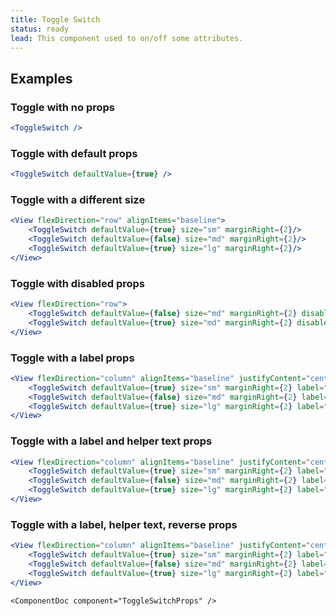 ```yaml
---
title: Toggle Switch
status: ready
lead: This component used to on/off some attributes.
---
```


## Examples

### Toggle with no props
```.jsx
<ToggleSwitch />
```

### Toggle with default props
```.jsx
<ToggleSwitch defaultValue={true} />
```

### Toggle with a different size
```.jsx
<View flexDirection="row" alignItems="baseline">
    <ToggleSwitch defaultValue={true} size="sm" marginRight={2}/>
    <ToggleSwitch defaultValue={false} size="md" marginRight={2}/>
    <ToggleSwitch defaultValue={true} size="lg" marginRight={2}/>
</View>
```

### Toggle with disabled props
```.jsx
<View flexDirection="row">
    <ToggleSwitch defaultValue={false} size="md" marginRight={2} disabled={true} />
    <ToggleSwitch defaultValue={true} size="md" marginRight={2} disabled={true} />
</View>
```

### Toggle with a label props
```.jsx
<View flexDirection="column" alignItems="baseline" justifyContent="center">
    <ToggleSwitch defaultValue={true} size="sm" marginRight={2} label="Toggle switch" />
    <ToggleSwitch defaultValue={false} size="md" marginRight={2} label="Toggle switch" />
    <ToggleSwitch defaultValue={true} size="lg" marginRight={2} label="Toggle switch" />
</View>
```

### Toggle with a label and helper text props
```.jsx
<View flexDirection="column" alignItems="baseline" justifyContent="center">
    <ToggleSwitch defaultValue={true} size="sm" marginRight={2} label="Toggle switch" helperText="This is helper text" />
    <ToggleSwitch defaultValue={false} size="md" marginRight={2} label="Toggle switch" helperText="This is helper text" />
    <ToggleSwitch defaultValue={true} size="lg" marginRight={2} label="Toggle switch" helperText="This is helper text" />
</View>
```

### Toggle with a label, helper text, reverse props
```.jsx
<View flexDirection="column" alignItems="baseline" justifyContent="center" width={300}>
    <ToggleSwitch defaultValue={true} size="sm" marginRight={2} label="Toggle switch" reverse={true} />
    <ToggleSwitch defaultValue={false} size="md" marginRight={2} label="Toggle switch" reverse={true} />
    <ToggleSwitch defaultValue={true} size="lg" marginRight={2} label="Toggle switch" reverse={true} />
</View>
```

```!jsx
<ComponentDoc component="ToggleSwitchProps" />
```
